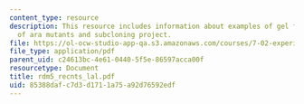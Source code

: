 ```yaml
---
content_type: resource
description: This resource includes information about examples of gel from PCR analysis
  of ara mutants and subcloning project.
file: https://ol-ocw-studio-app-qa.s3.amazonaws.com/courses/7-02-experimental-biology-communication-spring-2005/85388dafc7d3d1711a75a92d76592edf_rdm5_recnts_lal.pdf
file_type: application/pdf
parent_uid: c24613bc-4e61-0440-5f5e-86597acca00f
resourcetype: Document
title: rdm5_recnts_lal.pdf
uid: 85388daf-c7d3-d171-1a75-a92d76592edf
---
```

